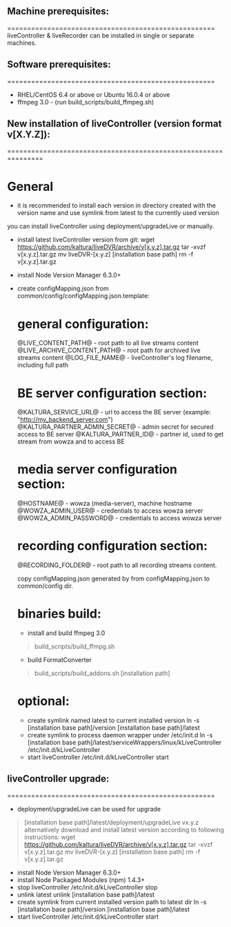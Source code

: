 ## Machine prerequisites:
====================================================
liveController & liveRecorder can be installed in single or separate machines.

## Software prerequisites:
====================================================
 - RHEL/CentOS 6.4 or above or Ubuntu 16.0.4 or above
 - ffmpeg 3.0 -  (run build_scripts/build_ffmpeg.sh)


 ## New installation of liveController (version format v[X.Y.Z]):
 ===============================================================
 # General
 - it is recommended to install each version in directory created with the version name
 and use symlink from latest to the currently used version

 you can install liveController using deployment/upgradeLive or manually.

 - install latest liveController version from git:
 wget https://github.com/kaltura/liveDVR/archive/v[x.y.z].tar.gz
 tar -xvzf v[x.y.z].tar.gz
 mv liveDVR-[x.y.z] [installation base path]
 rm -f v[x.y.z].tar.gz
 - install Node Version Manager 6.3.0+
 - create configMapping.json from common/config/configMapping.json.template:

    general configuration:
    =======================================
    @LIVE_CONTENT_PATH@ - root path to all live streams content
 	@LIVE_ARCHIVE_CONTENT_PATH@ - root path for archived live streams content
 	@LOG_FILE_NAME@ - liveController's log filename, including full path

 	BE server configuration section:
 	===================================
 	@KALTURA_SERVICE_URL@ - url to access the BE server (example:  "http://my_backend_server.com")
 	@KALTURA_PARTNER_ADMIN_SECRET@ - admin secret for secured access to BE server
 	@KALTURA_PARTNER_ID@ - partner id, used to get stream from wowza and to access BE

 	media server configuration section:
 	===================================
 	@HOSTNAME@ - wowza (media-server), machine hostname
 	@WOWZA_ADMIN_USER@ - credentials to access wowza server
 	@WOWZA_ADMIN_PASSWORD@ - credentials to access wowza server

    recording configuration section:
    ==================================
    @RECORDING_FOLDER@ - root path to all recording streams content.

    copy configMapping.json generated by from configMapping.json to common/config dir.

    binaries build:
    =================================
    - install and build ffmpeg 3.0
    > build_scripts/build_ffmpg.sh <ffmpeg build path> <ffmpeg version>
    - build FormatConverter
    > build_scripts/build_addons.sh [installation path] <ffmpeg build path>

    optional:
    =================================
    - create symlink named latest to current installed version
    ln -s [installation base path]/version [installation base path]/latest
    - create symlink to process daemon wrapper under /etc/init.d
    ln -s [installation base path]/latest/serviceWrappers/linux/kLiveController /etc/init.d/kLiveController
    - start liveController
    /etc/init.d/kLiveController start



 ## liveController upgrade:
 ====================================================
  - deployment/upgradeLive can be used for upgrade
  > [installation base path]/latest/deployment/upgradeLive vx.y.z
  alternatively download and install latest version according to following instructions:
   wget https://github.com/kaltura/liveDVR/archive/v[x.y.z].tar.gz
   tar -xvzf v[x.y.z].tar.gz
   mv liveDVR-[x.y.z] [installation base path]
   rm -f v[x.y.z].tar.gz
   - install Node Version Manager 6.3.0+
   - install Node Packaged Modules (npm) 1.4.3+
   - stop liveController
   /etc/init.d/kLiveController stop
   - unlink latest
   unlink [installation base path]/latest
   - create symlink from current installed version path to latest dir
   ln -s [installation base path]/version [installation base path]/latest
   - start liveController
   /etc/init.d/kLiveController start




